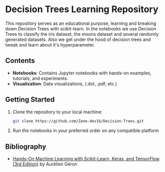 # Decision Trees Learning Repository

This repository serves as an educational purpose, learning and breaking down Decision Trees with scikit-learn. In the notebooks we use Decision Trees to classify the iris dataset, the moons dataset and several randomly generated datasets. Also we get under the hood of decision trees and tweak and learn about it's hyperparameter.

## Contents

- **Notebooks**: Contains Jupyter notebooks with hands-on examples, tutorials, and experiments.
- **Visualization**: Data visualizations, (.dot, .pdf, etc.)

## Getting Started

1. Clone the repository to your local machine:

    ```bash
    git clone https://github.com/Zane-dev16/Decision-Trees.git
    ```
2. Run the notebooks in your preferred order on any compatible platform

## Bibliography

- [Hands-On Machine Learning with Scikit-Learn, Keras, and TensorFlow (3rd Edition)](https://www.oreilly.com/library/view/hands-on-machine-learning/9781492032632/) by Aurélien Géron
